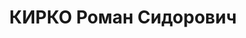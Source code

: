---
title: КИРКО Роман Сидорович
description: '1903 р., с. Олександрівка Добропільського р-ну Донецької обл., українець,
  освіта початкова, член КП(б)У з 1928 р. по 1937 р. Проживав у м. Кам’янці-Подільському,
  голова окружної споживспілки.

  Заарештований 01.09.37. Звинувачення: член контрреволюційної організації. Військколегією
  Верховного Суду СРСР 26.10.37 засуджений до розстрілу з конфіскацією майна. Вирок
  виконаний.

  Реабілітований військколегією Верховного Суду СРСР 10.05.58.'
---